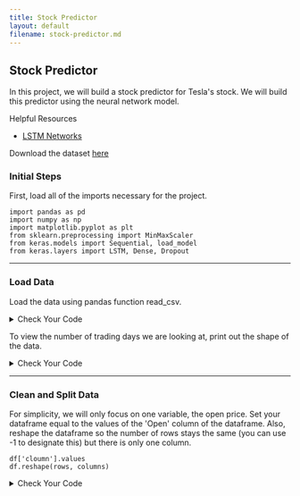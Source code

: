 ```yaml
---
title: Stock Predictor
layout: default
filename: stock-predictor.md
--- 
```


## Stock Predictor
In this project, we will build a stock predictor for Tesla's stock. We will build this predictor using the neural network model.

Helpful Resources
- [LSTM Networks](https://machinelearningmastery.com/gentle-introduction-long-short-term-memory-networks-experts/)

Download the dataset [here](datasets/TSLA.csv)

### Initial Steps

First, load all of the imports necessary for the project.

```
import pandas as pd
import numpy as np
import matplotlib.pyplot as plt
from sklearn.preprocessing import MinMaxScaler
from keras.models import Sequential, load_model
from keras.layers import LSTM, Dense, Dropout
```

***
### Load Data

Load the data using pandas function read_csv.

<details markdown="1">

<summary>Check Your Code</summary>

```
df = pd.read_csv('TSLA.csv')
```

</details>

To view the number of trading days we are looking at, print out the shape of the data.

<details markdown="1">

<summary>Check Your Code</summary>

```
print(df.shape)
```

</details>

***
### Clean and Split Data

For simplicity, we will only focus on one variable, the open price. Set your dataframe equal to the values of the 'Open' column of the dataframe. Also, reshape the dataframe so the number of rows stays the same (you can use -1 to designate this) but there is only one column.

```
df['cloumn'].values
df.reshape(rows, columns)
```

<details markdown="1">

<summary>Check Your Code</summary>

```
df = df['Open'].values
df = df.reshape(-1, 1)
print(df.shape)
```

</details>
